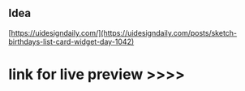 ## Idea

[https://uidesigndaily.com/](https://uidesigndaily.com/posts/sketch-birthdays-list-card-widget-day-1042)


# link for live preview >>>> 
